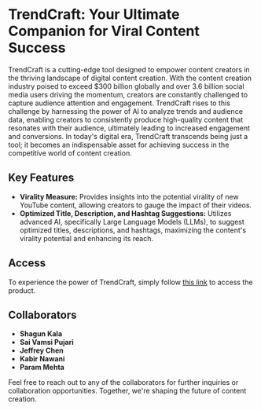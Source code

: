 # TrendCraft: Your Ultimate Companion for Viral Content Success

TrendCraft is a cutting-edge tool designed to empower content creators in the thriving landscape of digital content creation. With the content creation industry poised to exceed $300 billion globally and over 3.6 billion social media users driving the momentum, creators are constantly challenged to capture audience attention and engagement. TrendCraft rises to this challenge by harnessing the power of AI to analyze trends and audience data, enabling creators to consistently produce high-quality content that resonates with their audience, ultimately leading to increased engagement and conversions. In today's digital era, TrendCraft transcends being just a tool; it becomes an indispensable asset for achieving success in the competitive world of content creation.

## Key Features

- **Virality Measure:** Provides insights into the potential virality of new YouTube content, allowing creators to gauge the impact of their videos.
- **Optimized Title, Description, and Hashtag Suggestions:** Utilizes advanced AI, specifically Large Language Models (LLMs), to suggest optimized titles, descriptions, and hashtags, maximizing the content's virality potential and enhancing its reach.

## Access

To experience the power of TrendCraft, simply follow [this link](https://msds603-eship-3mbn3mfnfq-uc.a.run.app) to access the product.

## Collaborators

- **Shagun Kala**
- **Sai Vamsi Pujari**
- **Jeffrey Chen**
- **Kabir Nawani**
- **Param Mehta**

Feel free to reach out to any of the collaborators for further inquiries or collaboration opportunities. Together, we're shaping the future of content creation.
